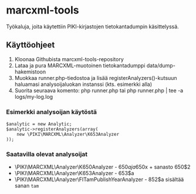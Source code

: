 # marcxml-tools

Työkaluja, joita käytettiin PIKI-kirjastojen tietokantadumpin käsittelyssä.

## Käyttöohjeet

1. Kloonaa Githubista marcxml-tools-repository
2. Lataa ja pura MARCXML-muotoinen tietokantadumppi data/dump-hakemistoon
3. Muokkaa runner.php-tiedostoa ja lisää registerAnalyzers()-kutsuun haluamasi analysoijaluokan instanssi (kts. esimerkki alla)
4. Suorita seuraava komento: php runner.php tai php runner.php | tee -a logs/my-log.log

### Esimerkki analysoijan käytöstä

    $analytic = new Analytic;
    $analytic->registerAnalyzers(array(
        new \PIKI\MARCXML\Analyzer\K653Analyzer
    ));

### Saatavilla olevat analysoijat

- \PIKI\MARCXML\Analyzer\K650Analyzer - 650$a ja 650$x + sanasto 650$2
- \PIKI\MARCXML\Analyzer\K653Analyzer - 653$a
- \PIKI\MARCXML\Analyzer\FITamPublishYearAnalyzer - 852$a sisältää sanan `tam`

